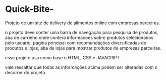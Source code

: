 # Quick-Bite-
Projeto de um site de delivery de alimentos online com empresas parceiras.

o projeto deve conter uma barra de navegação para pesquisa de produtos, aba de carrinho onde contera informacoes sobre produtos selecionados pelo usuario, pagina principal com recomendações diversificadas de produtos e lojas, aba de lojas para mostrar produtos de empresas parceiras.

esse projeto usa como base o HTML, CSS e JAVACRIPT.

vale ressaltar que todas as informações acima podem ser alteradas com o decorrer do projeto.
